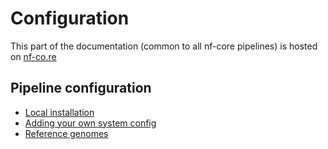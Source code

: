 # Configuration

This part of the documentation (common to all nf-core pipelines) is hosted on [nf-co.re
](https://nf-co.re/)

## Pipeline configuration

- [Local installation](https://nf-co.re/usage/local_installation)
- [Adding your own system config](https://nf-co.re/usage/adding_own_config)
- [Reference genomes](https://nf-co.re/usage/reference_genomes)
